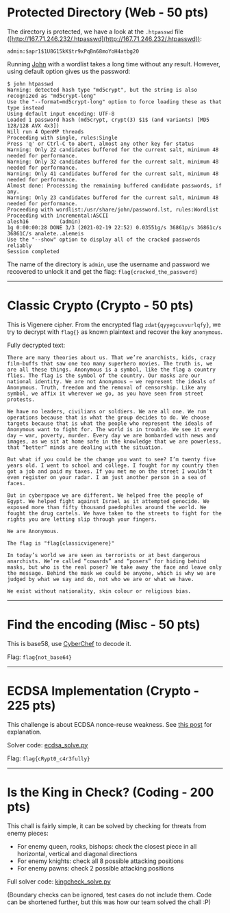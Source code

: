# Protected Directory (Web - 50 pts)

The directory is protected, we have a look at the `.htpasswd` file ([http://167.71.246.232/.htpasswd](http://167.71.246.232/.htpasswd)):

```
admin:$apr1$1U8G15kK$tr9xPqBn68moYoH4atbg20
```

Running [John](https://www.openwall.com/john/) with a wordlist takes a long time without any result. However, using default option gives us the password:

```
$ john htpasswd
Warning: detected hash type "md5crypt", but the string is also recognized as "md5crypt-long"
Use the "--format=md5crypt-long" option to force loading these as that type instead
Using default input encoding: UTF-8
Loaded 1 password hash (md5crypt, crypt(3) $1$ (and variants) [MD5 128/128 AVX 4x3])
Will run 4 OpenMP threads
Proceeding with single, rules:Single
Press 'q' or Ctrl-C to abort, almost any other key for status
Warning: Only 22 candidates buffered for the current salt, minimum 48 needed for performance.
Warning: Only 32 candidates buffered for the current salt, minimum 48 needed for performance.
Warning: Only 41 candidates buffered for the current salt, minimum 48 needed for performance.
Almost done: Processing the remaining buffered candidate passwords, if any.
Warning: Only 23 candidates buffered for the current salt, minimum 48 needed for performance.
Proceeding with wordlist:/usr/share/john/password.lst, rules:Wordlist
Proceeding with incremental:ASCII
alesh16          (admin)
1g 0:00:00:28 DONE 3/3 (2021-02-19 22:52) 0.03551g/s 36861p/s 36861c/s 36861C/s analete..alemeis
Use the "--show" option to display all of the cracked passwords reliably
Session completed
```

The name of the directory is `admin`, use the username and password we recovered to unlock it and get the flag: `flag{cracked_the_password}`

---
# Classic Crypto (Crypto - 50 pts)

This is Vigenere cipher. From the encrypted flag `zdat{qyyegcuvvurlqfy}`, we try to decrypt with `flag{}` as known plaintext and recover the key `anonymous`.

Fully decrypted text:

```
There are many theories about us. That we’re anarchists, kids, crazy film-buffs that saw one too many superhero movies. The truth is, we are all these things. Anonymous is a symbol, like the flag a country flies. The flag is the symbol of the country. Our masks are our national identity. We are not Anonymous – we represent the ideals of Anonymous. Truth, freedom and the removal of censorship. Like any symbol, we affix it wherever we go, as you have seen from street protests.

We have no leaders, civilians or soldiers. We are all one. We run operations because that is what the group decides to do. We choose targets because that is what the people who represent the ideals of Anonymous want to fight for. The world is in trouble. We see it every day – war, poverty, murder. Every day we are bombarded with news and images, as we sit at home safe in the knowledge that we are powerless, that “better” minds are dealing with the situation.

But what if you could be the change you want to see? I’m twenty five years old. I went to school and college. I fought for my country then got a job and paid my taxes. If you met me on the street I wouldn’t even register on your radar. I am just another person in a sea of faces.

But in cyberspace we are different. We helped free the people of Egypt. We helped fight against Israel as it attempted genocide. We exposed more than fifty thousand paedophiles around the world. We fought the drug cartels. We have taken to the streets to fight for the rights you are letting slip through your fingers.

We are Anonymous.

The flag is "flag{classicvigenere}"

In today’s world we are seen as terrorists or at best dangerous anarchists. We’re called “cowards” and “posers” for hiding behind masks, but who is the real poser? We take away the face and leave only the message. Behind the mask we could be anyone, which is why we are judged by what we say and do, not who we are or what we have.

We exist without nationality, skin colour or religious bias.
```

---
# Find the encoding (Misc - 50 pts)

This is base58, use [CyberChef](https://gchq.github.io/CyberChef/#recipe=From_Base58('123456789ABCDEFGHJKLMNPQRSTUVWXYZabcdefghijkmnopqrstuvwxyz',true)&input=RGVabXFNVWtESmNleWNKSEpQelpldA) to decode it.

Flag: `flag{not_base64}`

---
# ECDSA Implementation (Crypto - 225 pts)

This challenge is about ECDSA nonce-reuse weakness. See [this post](https://ropnroll.co.uk/2017/05/breaking-ecdsa/) for explanation.

Solver code: [ecdsa_solve.py](ecdsa_solve.py)

Flag: `flag{cRypt0_c4r3fully}`

---
# Is the King in Check? (Coding - 200 pts)

This chall is fairly simple, it can be solved by checking for threats from enemy pieces:
- For enemy queen, rooks, bishops: check the closest piece in all horizontal, vertical and diagonal directions
- For enemy knights: check all 8 possible attacking positions
- For enemy pawns: check 2 possible attacking positions

Full solver code: [kingcheck_solve.py](kingcheck_solve.py)

(Boundary checks can be ignored, test cases do not include them. Code can be shortened further, but this was how our team solved the chall :P)

